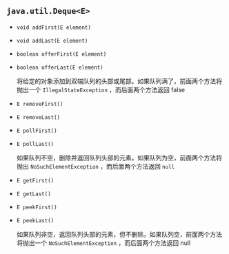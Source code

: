 ## `java.util.Deque<E>`

* `void addFirst(E element)`

* `void addLast(E element)`

* `boolean offerFirst(E element)`

* `boolean offerLast(E element)`

  将给定的对象添加到双端队列的头部或尾部。如果队列满了，前面两个方法将抛出一个 `IllegalStateException` ，而后面两个方法返回 false

* `E removeFirst()`

* `E removeLast()`

* `E pollFirst()`

* `E pollLast()`

  如果队列不空，删除并返回队列头部的元素。如果队列为空，前面两个方法将抛出 `NoSuchElementException` ，而后面两个方法返回 `null`

* `E getFirst()`

* `E getLast()`

* `E peekFirst()`

* `E peekLast()`

  如果队列非空，返回队列头部的元素，但不删除。如果队列空，前面两个方法将抛出一个 `NoSuchElementException` ，而后面两个方法返回 null